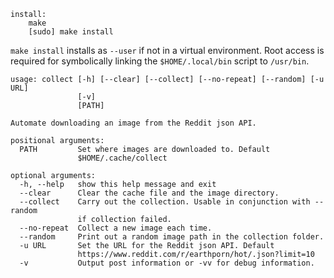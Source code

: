 ```
install:
    make
    [sudo] make install
```

`make install` installs as `--user` if not in a virtual environment. Root access
is required for symbolically linking the `$HOME/.local/bin` script to `/usr/bin`.

```
usage: collect [-h] [--clear] [--collect] [--no-repeat] [--random] [-u URL]
               [-v]
               [PATH]

Automate downloading an image from the Reddit json API.

positional arguments:
  PATH         Set where images are downloaded to. Default
               $HOME/.cache/collect

optional arguments:
  -h, --help   show this help message and exit
  --clear      Clear the cache file and the image directory.
  --collect    Carry out the collection. Usable in conjunction with --random
               if collection failed.
  --no-repeat  Collect a new image each time.
  --random     Print out a random image path in the collection folder.
  -u URL       Set the URL for the Reddit json API. Default
               https://www.reddit.com/r/earthporn/hot/.json?limit=10
  -v           Output post information or -vv for debug information.
```
